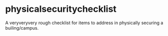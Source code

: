# physicalsecuritychecklist
A veryveryvery rough checklist for items to address in physically securing a builing/campus.
